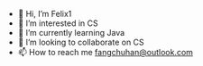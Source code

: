- 👋 Hi, I’m Felix1
- 👀 I’m interested in CS
- 🌱 I’m currently learning Java
- 💞️ I’m looking to collaborate on CS
- 📫 How to reach me fangchuhan@outlook.com

<!---
MrFelix777/MrFelix777 is a ✨ special ✨ repository because its `README.md` (this file) appears on your GitHub profile.
You can click the Preview link to take a look at your changes.
--->
